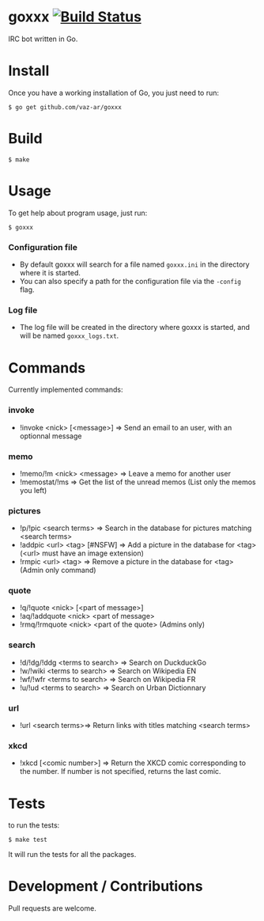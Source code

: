 goxxx  [![Build Status](https://travis-ci.org/vaz-ar/goxxx.svg)](https://travis-ci.org/vaz-ar/goxxx)
=====

IRC bot written in Go.

Install
=======

Once you have a working installation of Go, you just need to run:

```
$ go get github.com/vaz-ar/goxxx
```

Build
=======
```
$ make
```

Usage
=====

To get help about program usage, just run:
```
$ goxxx
```

### Configuration file
- By default goxxx will search for a file named `goxxx.ini` in the directory where it is started.
- You can also specify a path for the configuration file via the `-config` flag.

### Log file
- The log file will be created in the directory where goxxx is started, and will be named `goxxx_logs.txt`.


Commands
=====

Currently implemented commands:

### invoke
- !invoke \<nick\> \[\<message\>\] => Send an email to an user, with an optionnal message

### memo
- !memo/!m \<nick\> \<message\> => Leave a memo for another user
- !memostat/!ms => Get the list of the unread memos (List only the memos you left)

### pictures
- !p/!pic \<search terms\> => Search in the database for pictures matching \<search terms\>
- !addpic \<url\> \<tag\> \[#NSFW\] => Add a picture in the database for \<tag\> (\<url\> must have an image extension)
- !rmpic \<url\> \<tag\> => Remove a picture in the database for \<tag\> (Admin only command)

### quote
- !q/!quote \<nick\> \[\<part of message\>\]
- !aq/!addquote \<nick\> \<part of message\>
- !rmq/!rmquote \<nick\> \<part of the quote\> (Admins only)

### search
- !d/!dg/!ddg \<terms to search\> => Search on DuckduckGo
- !w/!wiki \<terms to search\> => Search on Wikipedia EN
- !wf/!wfr \<terms to search\> => Search on Wikipedia FR
- !u/!ud \<terms to search\> => Search on Urban Dictionnary

### url
- !url \<search terms\>=> Return links with titles matching \<search terms\>

### xkcd
- !xkcd \[\<comic number\>\] => Return the XKCD comic corresponding to the number. If number is not specified, returns the last comic.

Tests
=====

to run the tests:
```
$ make test
```
It will run the tests for all the packages.


Development / Contributions
=====

Pull requests are welcome.
